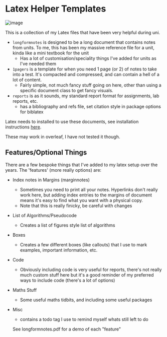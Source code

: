 # Latex Helper Templates

![image](https://github.com/user-attachments/assets/ba366d90-eda5-48b7-bdb3-45085d60839a)

This is a collection of my Latex files that have been very helpful during uni. 

- `longformnotes` is designed to be a long document that contains notes from units. To me, this has been my massive reference file for a unit, kinda like a mini textbook for the unit
  - Has a lot of customisation/speciality things I've added for units as I've needed them
- `1pagers` is a template for when you need 1 page (or 2) of notes to take into a test. It's compacted and compressed, and can contain a hell of a lot of content. 
  - Fairly simple, not much fancy stuff going on here, other than using a specific document class to get fancy visuals. 
- `reports` is as it sounds, my standard report format for assignments, lab reports, etc.
  - has a bibliography and refs file, set citation style in package options for biblatex

Latex needs to installed to use these documents, see installation instructions [here](https://www.latex-project.org/get/).

These may work in overleaf, I have not tested it though. 

## Features/Optional Things

There are a few bespoke things that I've added to my latex setup over the years. The 'features' (more really options) are:

- Index notes in Margins (marginnotes)
  - Sometimes you need to print all your notes. Hyperlinks don't really work here, but adding index entries to the margins of document means it's easy to find what you want with a physical copy. 
  - Note that this is really finicky, be careful with changes
- List of Algorithms/Pseudocode
  - Creates a list of figures style list of algorithms
- Boxes
  - Creates a few different boxes (like callouts) that I use to mark examples, important information, etc.
- Code
  - Obviously including code is very useful for reports, there's not really much custom stuff here but it's a good reminder of my preferred ways to include code (there's a lot of options)
- Maths Stuff
  - Some useful maths tidbits, and including some useful packages
- Misc
  - contains a todo tag I use to remind myself whats still left to do

  See longformnotes.pdf for a demo of each "feature"
